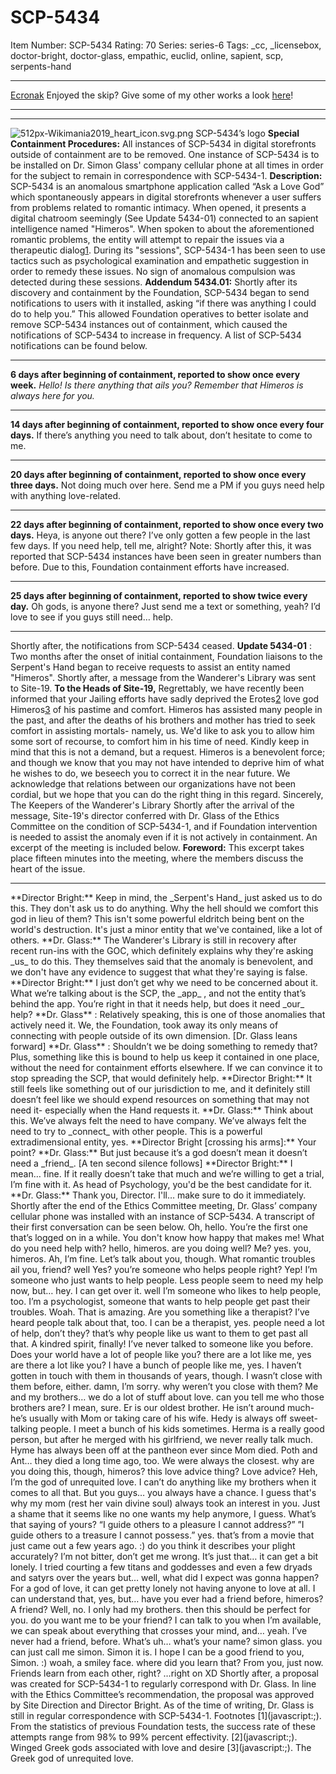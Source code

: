 # SCP-5434
Item Number: SCP-5434
Rating: 70
Series: series-6
Tags: _cc, _licensebox, doctor-bright, doctor-glass, empathic, euclid, online, sapient, scp, serpents-hand

---

[Ecronak](javascript:;)
Enjoyed the skip? Give some of my other works a look [here](http://scp-wiki.wikidot.com/ekronak-s-archive-with-commentary|)!
* * *
* * *
![512px-Wikimania2019_heart_icon.svg.png](https://scp-wiki.wdfiles.com/local--files/scp-5434/512px-Wikimania2019_heart_icon.svg.png)
SCP-5434’s logo
**Special Containment Procedures:** All instances of SCP-5434 in digital storefronts outside of containment are to be removed. One instance of SCP-5434 is to be installed on Dr. Simon Glass' company cellular phone at all times in order for the subject to remain in correspondence with SCP-5434-1.
**Description:** SCP-5434 is an anomalous smartphone application called “Ask a Love God” which spontaneously appears in digital storefronts whenever a user suffers from problems related to romantic intimacy. When opened, it presents a digital chatroom seemingly (See Update 5434-01) connected to an sapient intelligence named "Himeros".
When spoken to about the aforementioned romantic problems, the entity will attempt to repair the issues via a therapeutic dialog[1](javascript:;). During its "sessions", SCP-5434-1 has been seen to use tactics such as psychological examination and empathetic suggestion in order to remedy these issues. No sign of anomalous compulsion was detected during these sessions.
**Addendum 5434.01:** Shortly after its discovery and containment by the Foundation, SCP-5434 began to send notifications to users with it installed, asking “if there was anything I could do to help you.” This allowed Foundation operatives to better isolate and remove SCP-5434 instances out of containment, which caused the notifications of SCP-5434 to increase in frequency. A list of SCP-5434 notifications can be found below.
* * *
**6 days after beginning of containment, reported to show once every week.**
_Hello! Is there anything that ails you? Remember that Himeros is always here for you._
* * *
**14 days after beginning of containment, reported to show once every four days.**
If there’s anything you need to talk about, don’t hesitate to come to me.
* * *
**20 days after beginning of containment, reported to show once every three days.**
Not doing much over here. Send me a PM if you guys need help with anything love-related.
* * *
**22 days after beginning of containment, reported to show once every two days.**
Heya, is anyone out there? I’ve only gotten a few people in the last few days. If you need help, tell me, alright?
Note: Shortly after this, it was reported that SCP-5434 instances have been seen in greater numbers than before. Due to this, Foundation containment efforts have increased.
* * *
**25 days after beginning of containment, reported to show twice every day.**
Oh gods, is anyone there? Just send me a text or something, yeah? I’d love to see if you guys still need… help.
* * *
Shortly after, the notifications from SCP-5434 ceased.
**Update 5434-01** : Two months after the onset of initial containment, Foundation liaisons to the Serpent's Hand began to receive requests to assist an entity named "Himeros". Shortly after, a message from the Wanderer's Library was sent to Site-19.
**To the Heads of Site-19,**
Regrettably, we have recently been informed that your Jailing efforts have sadly deprived the Erotes[2](javascript:;) love god Himeros[3](javascript:;) of his pastime and comfort. Himeros has assisted many people in the past, and after the deaths of his brothers and mother has tried to seek comfort in assisting mortals- namely, us. We'd like to ask you to allow him some sort of recourse, to comfort him in his time of need.
Kindly keep in mind that this is not a demand, but a request. Himeros is a benevolent force; and though we know that you may not have intended to deprive him of what he wishes to do, we beseech you to correct it in the near future. We acknowledge that relations between our organizations have not been cordial, but we hope that you can do the right thing in this regard.
Sincerely,  
The Keepers of the Wanderer's Library
Shortly after the arrival of the message, Site-19's director conferred with Dr. Glass of the Ethics Committee on the condition of SCP-5434-1, and if Foundation intervention is needed to assist the anomaly even if it is not actively in containment.
An excerpt of the meeting is included below.
**Foreword:** This excerpt takes place fifteen minutes into the meeting, where the members discuss the heart of the issue.
* * *
<Begin log>
**Director Bright:** Keep in mind, the _Serpent's Hand_ just asked us to do this. They don't ask us to do anything. Why the hell should we comfort this god in lieu of them? This isn't some powerful eldritch being bent on the world's destruction. It's just a minor entity that we've contained, like a lot of others.
**Dr. Glass:** The Wanderer's Library is still in recovery after recent run-ins with the GOC, which definitely explains why they're asking _us_ to do this. They themselves said that the anomaly is benevolent, and we don't have any evidence to suggest that what they're saying is false.
**Director Bright:** I just don’t get why we need to be concerned about it. What we’re talking about is the SCP, the _app_ , and not the entity that’s behind the app. You’re right in that it needs help, but does it need _our_ help?
**Dr. Glass** : Relatively speaking, this is one of those anomalies that actively need it. We, the Foundation, took away its only means of connecting with people outside of its own dimension.
[Dr. Glass leans forward]
**Dr. Glass** : Shouldn’t we be doing something to remedy that? Plus, something like this is bound to help us keep it contained in one place, without the need for containment efforts elsewhere. If we can convince it to stop spreading the SCP, that would definitely help.
**Director Bright:** It still feels like something out of our jurisdiction to me, and it definitely still doesn’t feel like we should expend resources on something that may not need it- especially when the Hand requests it.
**Dr. Glass:** Think about this. We’ve always felt the need to have company. We’ve always felt the need to try to _connect_ with other people. This is a powerful extradimensional entity, yes.
**Director Bright [crossing his arms]:** Your point?
**Dr. Glass:** But just because it’s a god doesn’t mean it doesn’t need a _friend_.
[A ten second silence follows]
**Director Bright:** I mean… fine. If it really doesn’t take that much and we’re willing to get a trial, I’m fine with it. As head of Psychology, you'd be the best candidate for it.
**Dr. Glass:** Thank you, Director. I'll… make sure to do it immediately.
<End log>
Shortly after the end of the Ethics Committee meeting, Dr. Glass’ company cellular phone was installed with an instance of SCP-5434. A transcript of their first conversation can be seen below.
Oh, hello. You’re the first one that’s logged on in a while. You don't know how happy that makes me! What do you need help with?
hello, himeros. are you doing well?
Me?
yes. you, himeros.
Ah, I’m fine. Let’s talk about you, though. What romantic troubles ail you, friend?
well
Yes?
you’re someone who helps people right?
Yep! I’m someone who just wants to help people. Less people seem to need my help now, but… hey. I can get over it.
well I’m someone who likes to help people, too. I’m a psychologist, someone that wants to help people get past their troubles.
Woah. That is amazing. Are you something like a therapist? I’ve heard people talk about that, too.
I can be a therapist, yes. people need a lot of help, don’t they? that’s why people like us want to them to get past all that.
A kindred spirit, finally! I’ve never talked to someone like you before. Does your world have a lot of people like you?
there are a lot like me, yes
are there a lot like you?
I have a bunch of people like me, yes. I haven’t gotten in touch with them in thousands of years, though. I wasn’t close with them before, either.
damn, I’m sorry. why weren’t you close with them?
Me and my brothers… we do a lot of stuff about love.
can you tell me who those brothers are?
I mean, sure. Er is our oldest brother. He isn’t around much- he’s usually with Mom or taking care of his wife. Hedy is always off sweet-talking people. I meet a bunch of his kids sometimes. Herma is a really good person, but after he merged with his girlfriend, we never really talk much. Hyme has always been off at the pantheon ever since Mom died. Poth and Ant… they died a long time ago, too. We were always the closest.
why are you doing this, though, himeros? this love advice thing?
Love advice? Heh, I’m the god of unrequited love. I can’t do anything like my brothers when it comes to all that. But you guys… you always have a chance. I guess that's why my mom (rest her vain divine soul) always took an interest in you.
Just a shame that it seems like no one wants my help anymore, I guess. What’s that saying of yours? “I guide others to a pleasure I cannot address?”
”I guide others to a treasure I cannot possess.” yes. that’s from a movie that just came out a few years ago. :) do you think it describes your plight accurately?
I’m not bitter, don’t get me wrong. It’s just that… it can get a bit lonely. I tried courting a few titans and goddesses and even a few dryads and satyrs over the years but… well, what did I expect was gonna happen?
For a god of love, it can get pretty lonely not having anyone to love at all.
I can understand that, yes, but… have you ever had a friend before, himeros?
A friend? Well, no. I only had my brothers.
then this should be perfect for you. do you want me to be your friend? I can talk to you when I’m available, we can speak about everything that crosses your mind, and… yeah.
I’ve never had a friend, before. What’s uh… what’s your name?
simon glass. you can just call me simon.
Simon it is. I hope I can be a good friend to you, Simon. :)
woah, a smiley face. where did you learn that?
From you, just now. Friends learn from each other, right?
…right on XD
Shortly after, a proposal was created for SCP-5434-1 to regularly correspond with Dr. Glass. In line with the Ethics Committee’s recommendation, the proposal was approved by Site Direction and Director Bright. As of the time of writing, Dr. Glass is still in regular correspondence with SCP-5434-1.
Footnotes
[1](javascript:;). From the statistics of previous Foundation tests, the success rate of these attempts range from 98% to 99% percent effectivity.
[2](javascript:;). Winged Greek gods associated with love and desire
[3](javascript:;). The Greek god of unrequited love.